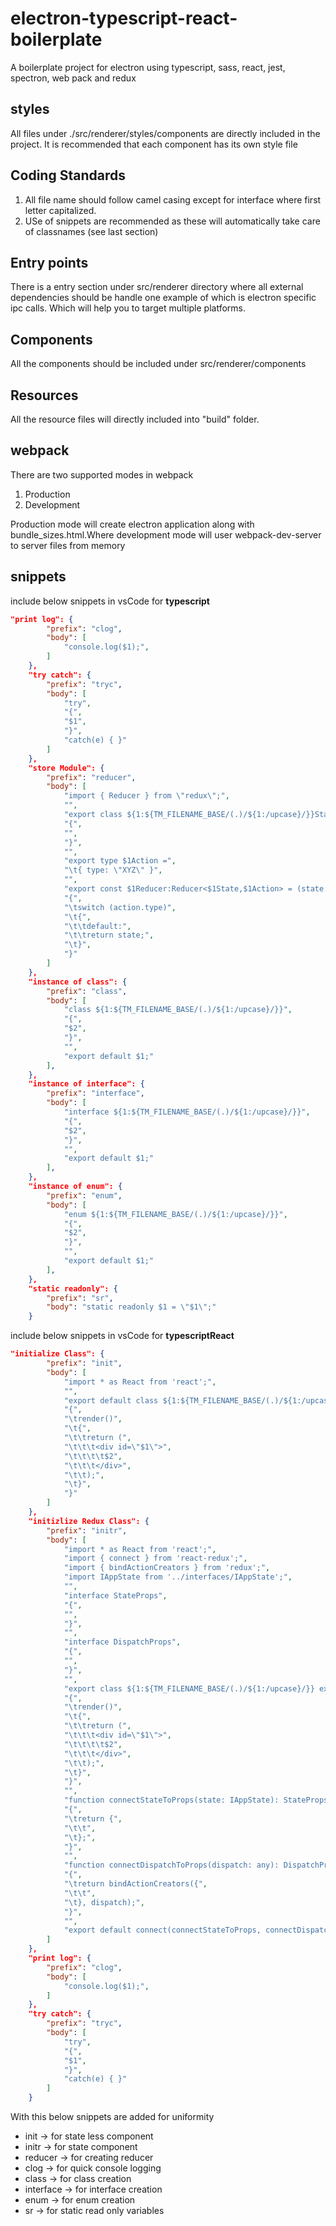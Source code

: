 # electron-typescript-react-boilerplate

A boilerplate project for electron using typescript, sass, react, jest, spectron, web pack and redux

## styles

All files under ./src/renderer/styles/components are directly included in the project. It is recommended that each component has its own style file


## Coding Standards

1. All file name should follow camel casing except for interface where first letter capitalized.
2. USe of snippets are recommended as these will automatically take care of classnames (see last section)

## Entry points

There is a entry section under src/renderer directory where all external dependencies should be handle one example of which is electron specific ipc calls. Which will help you to target multiple platforms. 

## Components

All the components should be included under src/renderer/components

## Resources

All the resource files will directly included into "build" folder.

## webpack

There are two supported modes in webpack

1. Production
2. Development

Production mode will create electron application along with bundle_sizes.html.Where development mode will user webpack-dev-server to server files from memory

## snippets

include below snippets in vsCode for <B>typescript</B>

```json
"print log": {
		"prefix": "clog",
		"body": [
			"console.log($1);",
		]
	},
	"try catch": {
		"prefix": "tryc",
		"body": [
			"try",
			"{",
			"$1",
			"}",
			"catch(e) { }"
		]
	},
	"store Module": {
		"prefix": "reducer",
		"body": [
			"import { Reducer } from \"redux\";",
			"",
			"export class ${1:${TM_FILENAME_BASE/(.)/${1:/upcase}/}}State",
			"{",
			"",
			"}",
			"",
			"export type $1Action =",
			"\t{ type: \"XYZ\" }",
			"",
			"export const $1Reducer:Reducer<$1State,$1Action> = (state: $1State = new $1State(), action: $1Action) =>",
			"{",
			"\tswitch (action.type)",
			"\t{",
			"\t\tdefault:",
			"\t\treturn state;",
			"\t}",
			"}"
		]
	},
	"instance of class": {
		"prefix": "class",
		"body": [
			"class ${1:${TM_FILENAME_BASE/(.)/${1:/upcase}/}}",
			"{",
			"$2",
			"}",
			"",
			"export default $1;"
		],
	},
	"instance of interface": {
		"prefix": "interface",
		"body": [
			"interface ${1:${TM_FILENAME_BASE/(.)/${1:/upcase}/}}",
			"{",
			"$2",
			"}",
			"",
			"export default $1;"
		],
	},
	"instance of enum": {
		"prefix": "enum",
		"body": [
			"enum ${1:${TM_FILENAME_BASE/(.)/${1:/upcase}/}}",
			"{",
			"$2",
			"}",
			"",
			"export default $1;"
		],
	},
	"static readonly": {
		"prefix": "sr",
		"body": "static readonly $1 = \"$1\";"
	}
```

include below snippets in vsCode for <B>typescriptReact</B>

```json
"initialize Class": {
		"prefix": "init",
		"body": [
			"import * as React from 'react';",
			"",
			"export default class ${1:${TM_FILENAME_BASE/(.)/${1:/upcase}/}} extends React.Component",
			"{",
			"\trender()",
			"\t{",
			"\t\treturn (",
			"\t\t\t<div id=\"$1\">",
			"\t\t\t\t$2",
			"\t\t\t</div>",
			"\t\t);",
			"\t}",
			"}"
		]
	},
	"initizlize Redux Class": {
		"prefix": "initr",
		"body": [
			"import * as React from 'react';",
			"import { connect } from 'react-redux';",
			"import { bindActionCreators } from 'redux';",
			"import IAppState from '../interfaces/IAppState';",
			"",
			"interface StateProps",
			"{",
			"",
			"}",
			"",
			"interface DispatchProps",
			"{",
			"",
			"}",
			"",
			"export class ${1:${TM_FILENAME_BASE/(.)/${1:/upcase}/}} extends React.Component<StateProps & DispatchProps, any>",
			"{",
			"\trender()",
			"\t{",
			"\t\treturn (",
			"\t\t\t<div id=\"$1\">",
			"\t\t\t\t$2",
			"\t\t\t</div>",
			"\t\t);",
			"\t}",
			"}",
			"",
			"function connectStateToProps(state: IAppState): StateProps",
			"{",
			"\treturn {",
			"\t\t",
			"\t};",
			"}",
			"",
			"function connectDispatchToProps(dispatch: any): DispatchProps",
			"{",
			"\treturn bindActionCreators({",
			"\t\t",
			"\t}, dispatch);",
			"}",
			"",
			"export default connect(connectStateToProps, connectDispatchToProps)($1);"
		]
	},
	"print log": {
		"prefix": "clog",
		"body": [
			"console.log($1);",
		]
	},
	"try catch": {
		"prefix": "tryc",
		"body": [
			"try",
			"{",
			"$1",
			"}",
			"catch(e) { }"
		]
	}
```


With this below snippets are added for uniformity


- init -> for state less component
- initr -> for state component
- reducer -> for creating reducer
- clog -> for quick console logging
- class -> for class creation
- interface -> for interface creation
- enum -> for enum creation
- sr -> for static read only variables
